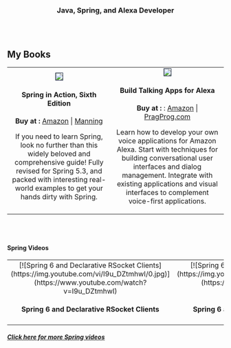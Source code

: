 <style>
td, th {
   border: none!important;
}
</style>

<h3 align="center">Java, Spring, and Alexa Developer</h3>

<br>
<br>
<h2>My Books</h2>

<table>
  <tr>
    <td align="center">
        <a href="http://www.amazon.com/gp/product/1617297577/?tag=habumacom-20" target="_blank"><img src="https://www.habuma.com/img/SiA6_FrontCover.jpg" style="border:1px solid #0D1C35;"/></a>
        <h4>Spring in Action, Sixth Edition</h4>
        <b>Buy at :</b> <a href="http://www.amazon.com/gp/product/1617297577/?tag=habumacom-20" target="_blank">Amazon</a> | <a href="https://www.manning.com/books/spring-in-action-sixth-edition?a_aid=habuma&a_bid=f205d999&chan=habuma" target="_blank">Manning</a>
        <p>If you need to learn Spring, look no further than this widely beloved and comprehensive guide! Fully revised for Spring 5.3, and packed with interesting real-world examples to get your hands dirty with Spring.</p>
    </td>
    <td align="center">
        <a href="http://www.amazon.com/gp/product/1680507257/?tag=habumacom-20" target="_blank"><img src="https://www.habuma.com/img/BTA_FrontCover.jpg" style="border:1px solid #0D1C35;"/></a>
        <h4>Build Talking Apps for Alexa</h4>
        <b>Buy at :</b> : <a href="http://www.amazon.com/gp/product/1680507257/?tag=habumacom-20" target="_blank">Amazon</a> | <a href="https://pragprog.com/titles/cwalexa/build-talking-apps-for-alexa/" target="_blank">PragProg.com</a>
        <p>Learn how to develop your own voice applications for Amazon Alexa. Start with techniques for building conversational user interfaces and dialog management. Integrate with existing applications and visual interfaces to complement voice-first applications.</p>
    </td>
  </tr>
</table>

<br>
<br>
<h4>Spring Videos</h4>
<table>
  <tr>
    <td align="center">
        [![Spring 6 and Declarative RSocket Clients](https://img.youtube.com/vi/I9u_DZtmhwI/0.jpg)](https://www.youtube.com/watch?v=I9u_DZtmhwI)
        <h4>Spring 6 and Declarative RSocket Clients</h4>
    </td>
    <td align="center">
        [![Spring 6 and Declarative HTTP Clients](https://img.youtube.com/vi/QXgq_e7etXc/0.jpg)](https://www.youtube.com/watch?v=QXgq_e7etXc)
        <h4>Spring 6 and Declarative HTTP Clients</h4>
    </td>
    <td align="center">
        [![Spring 6 and Problem Details](https://img.youtube.com/vi/4YyJUS_7rQE/0.jpg)](https://www.youtube.com/watch?v=4YyJUS_7rQE)
        <h4>Spring 6 and Problem Details</h4>
    </td>
  </tr>
</table>
<h5><a href="https://www.youtube.com/channel/UC4KvfQvH5XAfbA5g7sMdOww" target="_blank">Click here for more Spring videos</a></h5>


